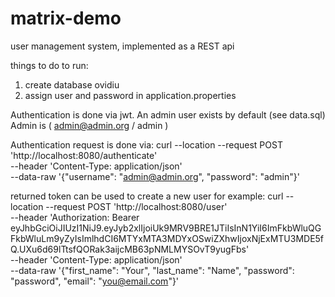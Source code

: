 # matrix-demo
user management system, implemented as a REST api

things to do to run:
1. create database ovidiu
2. assign user and password in application.properties

Authentication is done via jwt. An admin user exists by default (see data.sql)
Admin is ( admin@admin.org / admin )

Authentication request is done via:
curl --location --request POST 'http://localhost:8080/authenticate' \
--header 'Content-Type: application/json' \
--data-raw '{"username": "admin@admin.org", "password": "admin"}'

returned token can be used to create a new user for example:
curl --location --request POST 'http://localhost:8080/user' \
--header 'Authorization: Bearer eyJhbGciOiJIUzI1NiJ9.eyJyb2xlIjoiUk9MRV9BRE1JTiIsInN1YiI6ImFkbWluQGFkbWluLm9yZyIsImlhdCI6MTYxMTA3MDYxOSwiZXhwIjoxNjExMTU3MDE5fQ.UXu6d69lTtsfQORak3aijcMB63pNMLMYSOvT9yugFbs' \
--header 'Content-Type: application/json' \
--data-raw '{"first_name": "Your", "last_name": "Name", "password": "password", "email": "you@email.com"}'
